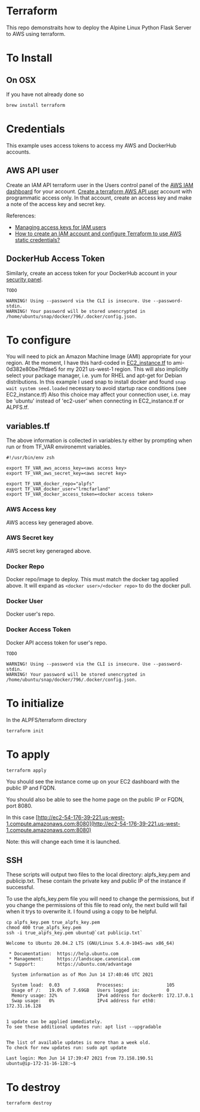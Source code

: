 # Terraform

This repo demonstraits how to deploy the Alpine Linux Python Flask
Server to AWS using terraform.

# To Install

## On OSX


If you have not already done so

```
brew install terraform

```


# Credentials

This example uses access tokens to access my AWS and DockerHub accounts.

## AWS API user

Create an IAM API terraform user in the Users control panel of the
[AWS IAM dashboard](https://console.aws.amazon.com/iam/home#/home) for
your account.  [Create a terraform AWS API
user](https://docs.aws.amazon.com/IAM/latest/UserGuide/id_users_create.html#id_users_create_api)
account with programmatic access only.  In that account, create an
access key and make a note of the access key and secret key.


References:

- [Managing access keys for IAM users](https://docs.aws.amazon.com/IAM/latest/UserGuide/id_credentials_access-keys.html)
- [How to create an IAM account and configure Terraform to use AWS static credentials?](https://gmusumeci.medium.com/how-to-create-an-iam-account-and-configure-terraform-to-use-aws-static-credentials-a8ea4dd4fdfc)


## DockerHub Access Token

Similarly, create an access token for your DockerHub account in your [security panel](https://hub.docker.com/settings/security).

```
TODO

WARNING! Using --password via the CLI is insecure. Use --password-stdin.
WARNING! Your password will be stored unencrypted in /home/ubuntu/snap/docker/796/.docker/config.json.

```


# To configure

You will need to pick an Amazon Machine Image (AMI) appropriate for your region.
At the moment, I have this hard-coded in [EC2_instance.tf](EC2_instance.tf) to
ami-0d382e80be7ffdae5 for my 2021 us-west-1 region.
This will also implicitly select your package manager, i.e. yum for RHEL
and apt-get for Debian distributions.
In this example I used snap to install docker and found
`snap wait system seed.loaded` necessary to avoid startup
race conditions (see EC2_instance.tf)
Also this choice may affect your connection user, i.e. may be 'ubuntu' instead of 'ec2-user'
when connecting in EC2_instance.tf or ALPFS.tf.


## variables.tf

The above information is collected in variables.ty either by prompting
when run or from TF_VAR environemnt variables.

```
#!/usr/bin/env zsh

export TF_VAR_aws_access_key=<aws access key>
export TF_VAR_aws_secret_key=<aws secret key>

export TF_VAR_docker_repo="alpfs"
export TF_VAR_docker_user="lrmcfarland"
export TF_VAR_docker_access_token=<docker access token>

```


### AWS Access key

AWS access key generaged above.

### AWS Secret key

AWS secret key generaged above.


### Docker Repo

Docker repo/image to deploy. This must match the docker tag applied above.
It will expand as `<docker user>/<docker repo>` to do the docker pull.


### Docker User

Docker user's repo.

### Docker Access Token

Docker API access token for user's repo.

```
TODO

WARNING! Using --password via the CLI is insecure. Use --password-stdin.
WARNING! Your password will be stored unencrypted in /home/ubuntu/snap/docker/796/.docker/config.json.

```

# To initialize

In the ALPFS/terraform directory


```
terraform init

```



# To apply


```
terraform apply

```

You should see the instance come up on your EC2 dashboard with the public IP and FQDN.

You should also be able to see the home page on the public IP or FQDN, port 8080.

In this case [http://ec2-54-176-39-221.us-west-1.compute.amazonaws.com:8080](http://ec2-54-176-39-221.us-west-1.compute.amazonaws.com:8080)

Note: this will change each time it is launched.


## SSH

These scripts will output two files to the local directory: alpfs_key.pem and publicip.txt.
These contain the private key and public IP of the instance if successful.

To use the alpfs_key.pem file you will need to change the permissions, but if you
change the permissions of this file to read only, the next build will fail when it
trys to overwrite it. I found using a copy to be helpful.


```
cp alpfs_key.pem true_alpfs_key.pem
chmod 400 true_alpfs_key.pem
ssh -i true_alpfs_key.pem ubuntu@`cat publicip.txt`

```

```
Welcome to Ubuntu 20.04.2 LTS (GNU/Linux 5.4.0-1045-aws x86_64)

 * Documentation:  https://help.ubuntu.com
 * Management:     https://landscape.canonical.com
 * Support:        https://ubuntu.com/advantage

  System information as of Mon Jun 14 17:40:46 UTC 2021

  System load:  0.03              Processes:                105
  Usage of /:   19.0% of 7.69GB   Users logged in:          0
  Memory usage: 32%               IPv4 address for docker0: 172.17.0.1
  Swap usage:   0%                IPv4 address for eth0:    172.31.16.128


1 update can be applied immediately.
To see these additional updates run: apt list --upgradable


The list of available updates is more than a week old.
To check for new updates run: sudo apt update

Last login: Mon Jun 14 17:39:47 2021 from 73.158.190.51
ubuntu@ip-172-31-16-128:~$ 

```

# To destroy



```
terraform destroy

```


